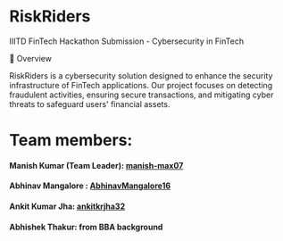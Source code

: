 # RiskRiders
IIITD FinTech Hackathon Submission - Cybersecurity in FinTech

🚀 Overview

RiskRiders is a cybersecurity solution designed to enhance the security infrastructure of FinTech applications. Our project focuses on detecting fraudulent activities, ensuring secure transactions, and mitigating cyber threats to safeguard users' financial assets.


# Team members:
#### Manish Kumar (Team Leader): [manish-max07](https://github.com/manish-max07)
#### Abhinav Mangalore : [AbhinavMangalore16](https://github.com/AbhinavMangalore16)
#### Ankit Kumar Jha: [ankitkrjha32](https://github.com/ankitkrjha32)
#### Abhishek Thakur: from BBA background 
